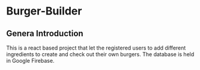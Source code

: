 # Burger-Builder


## Genera Introduction 
This is a react based project that let the registered users to add different ingredients to create and check out their own burgers.
The database is held in Google Firebase.
